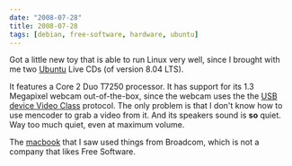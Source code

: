 ```yaml
---
date: "2008-07-28"
title: 2008-07-28
tags: [debian, free-software, hardware, ubuntu]
---
```

Got a little new toy that is able to run Linux very well, since I
brought with me two [Ubuntu](http://www.ubuntu.com/) Live CDs (of
version 8.04 LTS).

It features a Core 2 Duo T7250 processor. It has support for its
1.3 Megapixel webcam out-of-the-box, since the webcam uses the the
[USB device Video Class](http://en.wikipedia.org/wiki/USB_video_device_class)
protocol. The only problem is that I don't know how to use mencoder
to grab a video from it. And its speakers sound is **so** quiet. Way
too much quiet, even at maximum volume.

The [macbook](http://www.apple.com/macbook/) that I saw used things
from Broadcom, which is not a company that likes Free Software.


